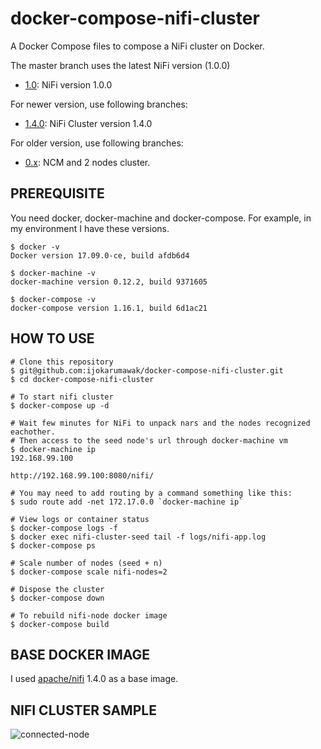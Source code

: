 # docker-compose-nifi-cluster

A Docker Compose files to compose a NiFi cluster on Docker.

The master branch uses the latest NiFi version (1.0.0)

- [1.0](https://github.com/truocphamkhac/docker-compose-nifi-cluster/tree/master): NiFi version 1.0.0

For newer version, use following branches:

- [1.4.0](https://github.com/truocphamkhac/docker-compose-nifi-cluster/tree/1.4.0): NiFi Cluster version 1.4.0

For older version, use following branches:

- [0.x](https://github.com/ijokarumawak/docker-compose-nifi-cluster/tree/0.x): NCM and 2 nodes cluster.

## PREREQUISITE

You need docker, docker-machine and docker-compose. For example, in my environment I have these versions.

```Shell
$ docker -v
Docker version 17.09.0-ce, build afdb6d4

$ docker-machine -v
docker-machine version 0.12.2, build 9371605

$ docker-compose -v
docker-compose version 1.16.1, build 6d1ac21
```

## HOW TO USE

```Shell
# Clone this repository
$ git@github.com:ijokarumawak/docker-compose-nifi-cluster.git
$ cd docker-compose-nifi-cluster

# To start nifi cluster
$ docker-compose up -d

# Wait few minutes for NiFi to unpack nars and the nodes recognized eachother.
# Then access to the seed node's url through docker-machine vm
$ docker-machine ip
192.168.99.100

http://192.168.99.100:8080/nifi/

# You may need to add routing by a command something like this:
$ sudo route add -net 172.17.0.0 `docker-machine ip`

# View logs or container status
$ docker-compose logs -f
$ docker exec nifi-cluster-seed tail -f logs/nifi-app.log
$ docker-compose ps

# Scale number of nodes (seed + n)
$ docker-compose scale nifi-nodes=2

# Dispose the cluster
$ docker-compose down

# To rebuild nifi-node docker image
$ docker-compose build
```

## BASE DOCKER IMAGE

I used [apache/nifi](https://hub.docker.com/r/apache/nifi/) 1.4.0 as a base image.

## NIFI CLUSTER SAMPLE

![connected-node](https://raw.githubusercontent.com/ijokarumawak/docker-compose-nifi-cluster/master/images/connected-nodes.png)
